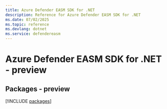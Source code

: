 ```yaml
---
title: Azure Defender EASM SDK for .NET
description: Reference for Azure Defender EASM SDK for .NET
ms.date: 07/02/2025
ms.topic: reference
ms.devlang: dotnet
ms.service: defendereasm
---
```

# Azure Defender EASM SDK for .NET - preview
## Packages - preview
[!INCLUDE [packages](defender-easm-index.md)]